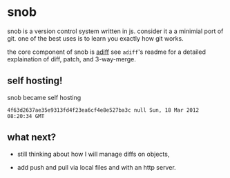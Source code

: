 # snob

snob is a version control system written in js. consider it a a minimial port of git.
one of the best uses is to learn you exactly how git works. 

the core component of snob is [adiff](http://github.com/dominictarr/adiff) see `adiff`'s readme for a detailed explaination of diff, patch, and 3-way-merge.

## self hosting!

snob became self hosting 

```
4f63d2637ae35e9313fd4f23ea6cf4e8e527ba3c null Sun, 18 Mar 2012 08:20:34 GMT
```

## what next?

 - still thinking about how I will manage diffs on objects,

 - add push and pull via local files and with an http server.

